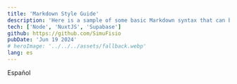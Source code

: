 ```yaml
---
title: 'Markdown Style Guide'
description: 'Here is a sample of some basic Markdown syntax that can be used when writing Markdown content in Astro.'
tech: ['Node', 'NuxtJS', 'Supabase']
github: https://github.com/SimuFisio
pubDate: 'Jun 19 2024'
# heroImage: '../../../assets/fallback.webp'
lang: es
---
```


Español

